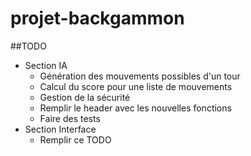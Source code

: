 # projet-backgammon

##TODO
* Section IA
    * Génération des mouvements possibles d'un tour
    * Calcul du score pour une liste de mouvements
    * Gestion de la sécurité
    * Remplir le header avec les nouvelles fonctions
    * Faire des tests
* Section Interface
    * Remplir ce TODO
